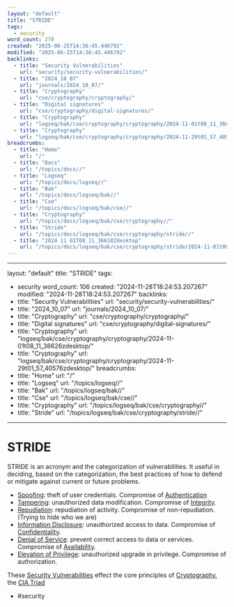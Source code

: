```yaml
---
layout: "default"
title: "STRIDE"
tags:
  - security
word_count: 270
created: "2025-06-25T14:36:45.446792"
modified: "2025-06-25T14:36:45.446792"
backlinks:
  - title: "Security Vulnerabilities"
    url: "security/security-vulnerabilities/"
  - title: "2024_10_07"
    url: "journals/2024_10_07/"
  - title: "Cryptography"
    url: "cse/cryptography/cryptography/"
  - title: "Digital signatures"
    url: "cse/cryptography/digital-signatures/"
  - title: "Cryptography"
    url: "logseq/bak/cse/cryptography/cryptography/2024-11-01t08_11_36626zdesktop/"
  - title: "Cryptography"
    url: "logseq/bak/cse/cryptography/cryptography/2024-11-29t01_57_40576zdesktop/"
breadcrumbs:
  - title: "Home"
    url: "/"
  - title: "Docs"
    url: "/topics/docs//"
  - title: "Logseq"
    url: "/topics/docs/logseq//"
  - title: "Bak"
    url: "/topics/docs/logseq/bak//"
  - title: "Cse"
    url: "/topics/docs/logseq/bak/cse//"
  - title: "Cryptography"
    url: "/topics/docs/logseq/bak/cse/cryptography//"
  - title: "Stride"
    url: "/topics/docs/logseq/bak/cse/cryptography/stride//"
  - title: "2024 11 01T08_11_36618Zdesktop"
    url: "/topics/docs/logseq/bak/cse/cryptography/stride/2024-11-01t08_11_36618zdesktop//"
---
```

---
layout: "default"
title: "STRIDE"
tags:
  - security
word_count: 106
created: "2024-11-28T18:24:53.207267"
modified: "2024-11-28T18:24:53.207267"
backlinks:
  - title: "Security Vulnerabilities"
    url: "security/security-vulnerabilities/"
  - title: "2024_10_07"
    url: "journals/2024_10_07/"
  - title: "Cryptography"
    url: "cse/cryptography/cryptography/"
  - title: "Digital signatures"
    url: "cse/cryptography/digital-signatures/"
  - title: "Cryptography"
    url: "logseq/bak/cse/cryptography/cryptography/2024-11-01t08_11_36626zdesktop/"
  - title: "Cryptography"
    url: "logseq/bak/cse/cryptography/cryptography/2024-11-29t01_57_40576zdesktop/"
breadcrumbs:
  - title: "Home"
    url: "/"
  - title: "Logseq"
    url: "/topics/logseq//"
  - title: "Bak"
    url: "/topics/logseq/bak//"
  - title: "Cse"
    url: "/topics/logseq/bak/cse//"
  - title: "Cryptography"
    url: "/topics/logseq/bak/cse/cryptography//"
  - title: "Stride"
    url: "/topics/logseq/bak/cse/cryptography/stride//"
---
# STRIDE

STRIDE is an acronym and the categorization of vulnerabilities. It useful in deciding, based on the categorization, the best practices of how to defend or mitigate against current or future problems.

- [Spoofing](cse/cryptography/spoofing/): theft of user credentials. Compromise of [Authentication](security/authentication/)
- [Tampering](cse/cryptography/tampering/): unauthorized data modification. Compromise of [Integrity](cse/cryptography/integrity/).
- [Repudiation](cse/cryptography/repudiation/): repudiation of activity. Compromise of non-repudiation. (Trying to hide who we are)
- [Information Disclosure](cse/cryptography/information-disclosure/): unauthorized access to data. Compromise of [Confidentiality](cse/cryptography/confidentiality/).
- [Denial of Service](cse/cryptography/denial-of-service/): prevent correct access to data or services. Compromise of [Availability](cse/cryptography/availability/).
- [Elevation of Privilege](cse/cryptography/elevation-of-privilege/): unauthorized upgrade in privilege. Compromise of authorization.

These [Security Vulnerabilities](security/security-vulnerabilities/) effect the core principles of [Cryptography](logseq/bak/cse/cryptography/cryptography/2024-11-29t01_57_40576zdesktop/), the [CIA Triad](logseq/bak/cse/cryptography/cia-triad/2024-11-01t08_11_36610zdesktop/)

- #security
